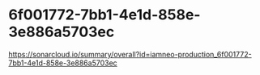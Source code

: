# 6f001772-7bb1-4e1d-858e-3e886a5703ec
https://sonarcloud.io/summary/overall?id=iamneo-production_6f001772-7bb1-4e1d-858e-3e886a5703ec
